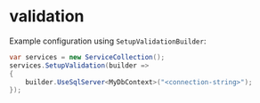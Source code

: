 # validation

Example configuration using `SetupValidationBuilder`:

```csharp
var services = new ServiceCollection();
services.SetupValidation(builder =>
{
    builder.UseSqlServer<MyDbContext>("<connection-string>");
});
```